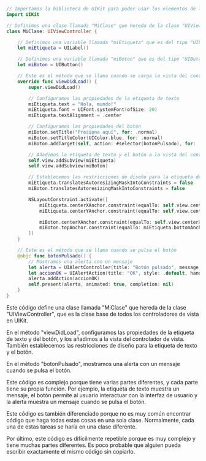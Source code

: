 ```swift
// Importamos la biblioteca de UIKit para poder usar los elementos de la interfaz de usuario
import UIKit

// Definimos una clase llamada "MiClase" que hereda de la clase "UIViewController", que es la clase base de todos los controladores de vista en UIKit
class MiClase: UIViewController {

    // Definimos una variable llamada "miEtiqueta" que es del tipo "UILabel", que es una etiqueta de texto que podemos usar para mostrar texto en la interfaz de usuario
    let miEtiqueta = UILabel()

    // Definimos una variable llamada "miBoton" que es del tipo "UIButton", que es un botón que podemos usar para interactuar con la interfaz de usuario
    let miBoton = UIButton()

    // Este es el método que se llama cuando se carga la vista del controlador de vista
    override func viewDidLoad() {
        super.viewDidLoad()

        // Configuramos las propiedades de la etiqueta de texto
        miEtiqueta.text = "Hola, mundo!"
        miEtiqueta.font = UIFont.systemFont(ofSize: 20)
        miEtiqueta.textAlignment = .center

        // Configuramos las propiedades del botón
        miBoton.setTitle("Presiona aquí", for: .normal)
        miBoton.setTitleColor(UIColor.blue, for: .normal)
        miBoton.addTarget(self, action: #selector(botonPulsado), for: .touchUpInside)

        // Añadimos la etiqueta de texto y el botón a la vista del controlador de vista
        self.view.addSubview(miEtiqueta)
        self.view.addSubview(miBoton)

        // Establecemos las restricciones de diseño para la etiqueta de texto y el botón
        miEtiqueta.translatesAutoresizingMaskIntoConstraints = false
        miBoton.translatesAutoresizingMaskIntoConstraints = false

        NSLayoutConstraint.activate([
            miEtiqueta.centerXAnchor.constraint(equalTo: self.view.centerXAnchor),
            miEtiqueta.centerYAnchor.constraint(equalTo: self.view.centerYAnchor),

            miBoton.centerXAnchor.constraint(equalTo: self.view.centerXAnchor),
            miBoton.topAnchor.constraint(equalTo: miEtiqueta.bottomAnchor, constant: 20)
        ])
    }

    // Este es el método que se llama cuando se pulsa el botón
    @objc func botonPulsado() {
        // Mostramos una alerta con un mensaje
        let alerta = UIAlertController(title: "Botón pulsado", message: "Has pulsado el botón", preferredStyle: .alert)
        let accionOK = UIAlertAction(title: "OK", style: .default, handler: nil)
        alerta.addAction(accionOK)
        self.present(alerta, animated: true, completion: nil)
    }
}
```

Este código define una clase llamada "MiClase" que hereda de la clase "UIViewController", que es la clase base de todos los controladores de vista en UIKit.

En el método "viewDidLoad", configuramos las propiedades de la etiqueta de texto y del botón, y los añadimos a la vista del controlador de vista. También establecemos las restricciones de diseño para la etiqueta de texto y el botón.

En el método "botonPulsado", mostramos una alerta con un mensaje cuando se pulsa el botón.

Este código es complejo porque tiene varias partes diferentes, y cada parte tiene su propia función. Por ejemplo, la etiqueta de texto muestra un mensaje, el botón permite al usuario interactuar con la interfaz de usuario y la alerta muestra un mensaje cuando se pulsa el botón.

Este código es también diferenciado porque no es muy común encontrar código que haga todas estas cosas en una sola clase. Normalmente, cada una de estas tareas se haría en una clase diferente.

Por último, este código es difícilmente repetible porque es muy complejo y tiene muchas partes diferentes. Es poco probable que alguien pueda escribir exactamente el mismo código sin copiarlo.